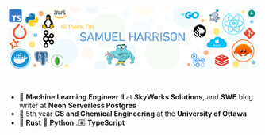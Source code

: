 <img src="https://raw.githubusercontent.com/sam-harri/sam-harri/master/banner.png" alt="Introduction Banner.." style="text-align: center; margin-bottom: 30px;" />

-   :office: **Machine Learning Engineer II** at **SkyWorks Solutions**, and **SWE** blog writer at **Neon Serverless Postgres**
-   :school: 5th year **CS and Chemical Engineering** at the **University of Ottawa**
-   🦀 **Rust** 🐍 **Python** :#️⃣ **TypeScript**
